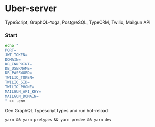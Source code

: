 # Uber-server
TypeScript, GraphQL-Yoga, PostgreSQL, TypeORM, Twilio, Mailgun API

### Start

```bash
echo "
PORT=
JWT_TOKEN=
DOMAIN=
DB_ENDPOINT=
DB_USERNAME=
DB_PASSWORD=
TWILIO_TOKEN=
TWILIO_SID=
TWILIO_PHONE=
MAILGUN_API_KEY=
MAILGUN_DOMAIN=
" >> .env
```
Gen GraphQL Typescript types and run hot-reload
```node
yarn && yarn pretypes && yarn predev && yarn dev
```
